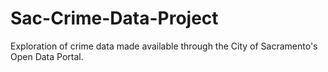 # Sac-Crime-Data-Project
Exploration of crime data made available through the City of Sacramento's Open Data Portal.
